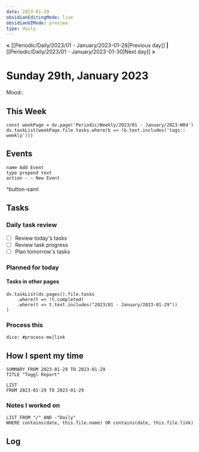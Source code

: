 ```yaml
---
date: 2023-01-29
obsidianEditingMode: live
obsidianUIMode: preview
type: daily
---
```


**<** [[Periodic/Daily/2023/01 - January/2023-01-28|Previous day]] **|** [[Periodic/Daily/2023/01 - January/2023-01-30|Next day]] **>**

# Sunday 29th, January 2023

Mood:: 

## This Week

```dataviewjs
const weekPage = dv.page('Periodic/Weekly/2023/01 - January/2023-W04')
dv.taskList(weekPage.file.tasks.where(b => !b.text.includes('tags:: weekly')))
```

## Events
```button
name Add Event
type prepend text
action - ~ New Event
```
^button-saml

## Tasks

### Daily task review
- [ ] Review today's tasks
- [ ] Review task progress
- [ ] Plan tomorrow's tasks

### Planned for today

#### Tasks in other pages
```dataviewjs
dv.taskList(dv.pages().file.tasks
	.where(t => !t.completed)
	.where(t => t.text.includes("2023/01 - January/2023-01-29"))
)
```

### Process this
`dice: #process-me|link`

## How I spent my time

```toggl
SUMMARY FROM 2023-01-29 TO 2023-01-29
TITLE "Toggl Report"
```

```toggl
LIST
FROM 2023-01-29 TO 2023-01-29
```

### Notes I worked on

```dataview
LIST FROM "/" AND -"Daily"
WHERE contains(date, this.file.name) OR contains(date, this.file.link)
```

## Log
